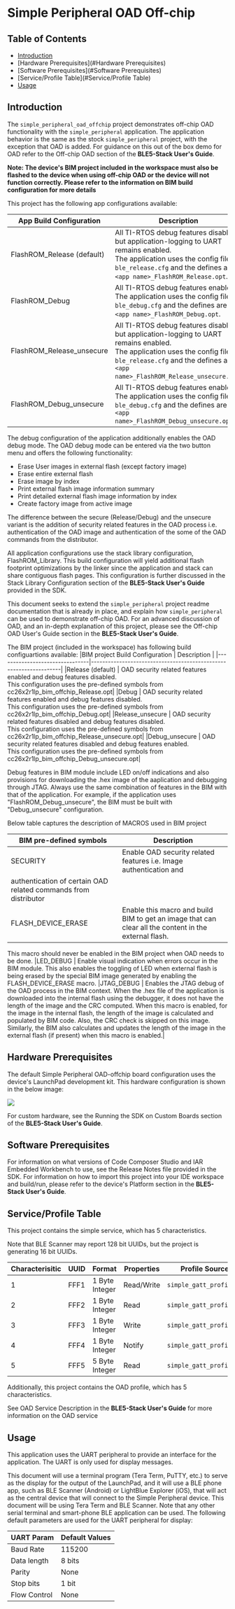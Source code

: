 # Simple Peripheral OAD Off-chip

## Table of Contents

* [Introduction](#Introduction)
* [Hardware Prerequisites](#Hardware Prerequisites)
* [Software Prerequisites](#Software Prerequisites)
* [Service/Profile Table](#Service/Profile Table)
* [Usage](#Usage)

## <a name="Introduction"></a>Introduction

The `simple_peripheral_oad_offchip` project demonstrates off-chip OAD
functionality with the `simple_peripheral` application. The application behavior
is the same as the stock `simple_peripheral` project,
with the exception that OAD is added.
For guidance on this out of the box demo for OAD refer to the Off-chip OAD
section of the **BLE5-Stack User's Guide**.

**Note: The device's BIM project included in the workspace must also be flashed
to the device when using off-chip OAD or the device will not function
correctly. Please refer to the information on BIM build configuration for more details**

This project has the following app configurations available:

|App Build Configuration         | Description                                                       |
|--------------------------------|-------------------------------------------------------------------|
|FlashROM_Release (default)      | All TI-RTOS debug features disabled but application-logging to UART remains enabled. <br> The application uses the config file `ble_release.cfg` and the defines are in `<app name>_FlashROM_Release.opt`.|
|FlashROM_Debug                  | All TI-RTOS debug features enabled. <br> The application uses the config file `ble_debug.cfg` and the defines are in `<app name>_FlashROM_Debug.opt`.|
|FlashROM_Release_unsecure       | All TI-RTOS debug features disabled but application-logging to UART remains enabled. <br> The application uses the config file `ble_release.cfg` and the defines are in `<app name>_FlashROM_Release_unsecure.opt`.|
|FlashROM_Debug_unsecure         | All TI-RTOS debug features enabled. <br> The application uses the config file `ble_debug.cfg` and the defines are in `<app name>_FlashROM_Debug_unsecure.opt`.|

The debug configuration of the application additionally enables the OAD debug
mode. The OAD debug mode can be entered via the two button menu and offers the
following functionality:

  * Erase User images in external flash (except factory image)
  * Erase entire external flash
  * Erase image by index
  * Print external flash image information summary
  * Print detailed external flash image information by index
  * Create factory image from active image

The difference between the secure (Release/Debug) and the unsecure variant is the
addition of security related features in the OAD process i.e. authentication of the
OAD image and authentication of the some of the OAD commands from the distributor.

All application configurations use the stack library configuration,
FlashROM_Library. This build configuration will yield additional flash footprint
optimizations by the linker since the application and stack can share
contiguous flash pages. This configuration is further discussed in the Stack
Library Configuration section of the **BLE5-Stack User's Guide** provided in
the SDK.

This document seeks to extend the `simple_peripheral` project readme
documentation that is already in place, and explain how `simple_peripheral` can
be used to demonstrate off-chip OAD. For an advanced discussion of OAD, and
an in-depth explanation of this project, please see the Off-chip OAD User's
Guide section in the **BLE5-Stack User's Guide**.

The BIM project (included in the workspace) has following build configuartions available:
|BIM project Build Configuration | Description                                                       |
|--------------------------------|-------------------------------------------------------------------|
|Release (default)               | OAD security related features enabled and debug features disabled. <br> This configuration uses the pre-defined symbols from cc26x2r1lp_bim_offchip_Release.opt|
|Debug                           | OAD security related features enabled and debug features disabled. <br> This configuration uses the pre-defined symbols from cc26x2r1lp_bim_offchip_Debug.opt|
|Release_unsecure                | OAD security related features disabled and debug features disabled. <br> This configuration uses the pre-defined symbols from cc26x2r1lp_bim_offchip_Release_unsecure.opt|
|Debug_unsecure                  | OAD security related features disabled and debug features enabled. <br> This configuration uses the pre-defined symbols from cc26x2r1lp_bim_offchip_Debug_unsecure.opt|

Debug features in BIM module include LED on/off indications and also provisions for downloading the .hex image of the aaplication and debugging through JTAG.
Always use the same combination of features in the BIM with that of the application. For example, if the application uses "FlashROM_Debug_unsecure", the BIM must be built with "Debug_unsecure" configuration.

Below table captures the description of MACROS used in BIM project

|BIM pre-defined symbols | Description                                                       |
|------------------------|-------------------------------------------------------------------|
|SECURITY                | Enable OAD security related features i.e. Image authentication and
authentication of certain OAD related commands from distributor|
|FLASH_DEVICE_ERASE      | Enable this macro and build BIM to get an image that can clear all the content in the external flash.
This macro should never be enabled in the BIM project when OAD needs to be done.
|LED_DEBUG               | Enable visual indication when errors occur in the BIM module. This also enables the toggling of LED when external flash is being erased by the special BIM image generated by enabling the FLASH_DEVICE_ERASE macro.
|JTAG_DEBUG              | Enables the JTAG debug of the OAD process in the BIM context. When the .hex file of the application is downloaded into the internal flash using the debugger, it does not have the length of the image and the CRC computed. When this macro is enabled, for the image in the internal flash, the length of the image is calculated and populated by BIM code. Also, the CRC check is skipped on this image. Similarly, the BIM also calculates and updates the length of the image in the external flash (if present) when this macro is enabled.|


## <a name="Hardware Prerequisites"></a>Hardware Prerequisites

The default Simple Peripheral OAD-offchip board configuration uses the
device's LaunchPad development kit. This hardware
configuration is shown in the below image:

<img src="resource/hardware_setup.jpg"/>

For custom hardware, see the Running the SDK on Custom Boards section of the
**BLE5-Stack User's Guide**.

## <a name="Software Prerequisites"></a>Software Prerequisites

For information on what versions of Code Composer Studio and IAR Embedded
Workbench to use, see the Release Notes file provided in the SDK. For
information on how to import this project into your IDE workspace and
build/run, please refer to the device's Platform section in the
**BLE5-Stack User's Guide**.

## <a name="Service/Profile Table"></a>Service/Profile Table

This project contains the simple service, which has 5 characteristics.

Note that BLE Scanner may report 128 bit UUIDs, but the project is generating
16 bit UUIDs.


Characterisitic | UUID | Format         | Properties | Profile Source
----------------|------|----------------|------------|----------------------
1               | FFF1 | 1 Byte Integer | Read/Write | `simple_gatt_profile.c`
2               | FFF2 | 1 Byte Integer | Read       | `simple_gatt_profile.c`
3               | FFF3 | 1 Byte Integer | Write      | `simple_gatt_profile.c`
4               | FFF4 | 1 Byte Integer | Notify     | `simple_gatt_profile.c`
5               | FFF5 | 5 Byte Integer | Read       | `simple_gatt_profile.c`

Additionally, this project contains the OAD profile, which has 5
characteristics.

See OAD Service Description in the **BLE5-Stack User's Guide** for more
information on the OAD service


## <a name="Usage"></a>Usage

This application uses the UART peripheral to provide an
interface for the application. The UART is only used for display messages.

This document will use a terminal program (Tera Term, PuTTY, etc.) to serve as
the display for the output of the
LaunchPad, and it will use a BLE phone app, such as BLE Scanner (Android)
or LightBlue Explorer (iOS), that will act as the central device that will
connect
to the Simple Peripheral device. This document will be using Tera Term and
BLE Scanner. Note that any other serial terminal and smart-phone BLE application
can be used. The following default parameters are used for the UART peripheral
for display:

  UART Param     |Default Values
  -------------- |----------------
  Baud Rate      |115200
  Data length    |8 bits
  Parity         |None
  Stop bits      |1 bit
  Flow Control   |None
